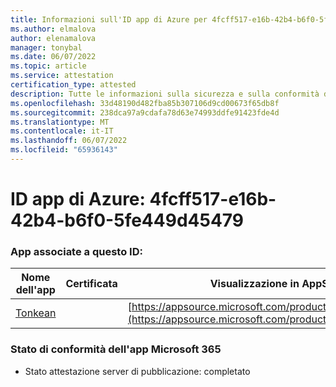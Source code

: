 ```yaml
---
title: Informazioni sull'ID app di Azure per 4fcff517-e16b-42b4-b6f0-5fe449d45479
ms.author: elmalova
author: elenamalova
manager: tonybal
ms.date: 06/07/2022
ms.topic: article
ms.service: attestation
certification_type: attested
description: Tutte le informazioni sulla sicurezza e sulla conformità disponibili per 4fcff517-e16b-42b4-b6f0-5fe449d45479.
ms.openlocfilehash: 33d48190d482fba85b307106d9cd00673f65db8f
ms.sourcegitcommit: 238dca97a9cdafa78d63e74993ddfe91423fde4d
ms.translationtype: MT
ms.contentlocale: it-IT
ms.lasthandoff: 06/07/2022
ms.locfileid: "65936143"
---
```

# <a name="azure-app-id-4fcff517-e16b-42b4-b6f0-5fe449d45479"></a>ID app di Azure: 4fcff517-e16b-42b4-b6f0-5fe449d45479


### <a name="apps-associated-with-this-id"></a>App associate a questo ID:
| **Nome dell'app** | **Certificata** | **Visualizzazione in AppSource** |
|--------------|---------------|-----------------------|
| [Tonkean](../forward/WA104381749.md) |  | [https://appsource.microsoft.com/product/office/WA104381749](https://appsource.microsoft.com/product/office/WA104381749) |

### <a name="microsoft-365-app-compliance-status"></a>Stato di conformità dell'app Microsoft 365
- Stato attestazione server di pubblicazione: completato
